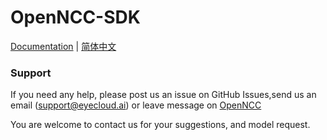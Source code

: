 # OpenNCC-SDK

[Documentation](https://github.com/EyecloudAi/OpenNCC-SDK/wiki) | [简体中文](https://www.openncc.com.cn/docs)

### Support

If you need any help, please post us an issue on GitHub Issues,send us an email (support@eyecloud.ai) or leave message on [OpenNCC](www.openncc.com.cn)

You are welcome to contact us for your suggestions, and model request.
